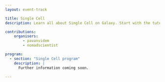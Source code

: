 ```yaml
---
layout: event-track

title: Single Cell
description: Learn all about Single Cell on Galaxy. Start with the tutorial at your own pace. You can have a look at the program of the [GTA's 2024 Single Cell track](https://training.galaxyproject.org/training-material/events/tracks/gta2024-single-cell.html).

contributions:
    organisers:
        - pavanvidem
        - nomadscientist

program:
  - section: "Single Cell program" 
    description: |
      Further information coming soon.

---
```

